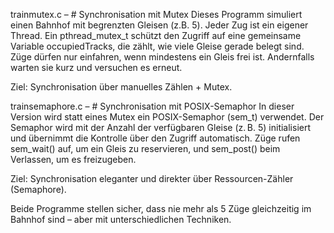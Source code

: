 trainmutex.c – # Synchronisation mit Mutex
Dieses Programm simuliert einen Bahnhof mit begrenzten Gleisen (z.B. 5). Jeder Zug ist ein eigener Thread.
Ein pthread_mutex_t schützt den Zugriff auf eine gemeinsame Variable occupiedTracks, die zählt, wie viele Gleise gerade belegt sind.
Züge dürfen nur einfahren, wenn mindestens ein Gleis frei ist. Andernfalls warten sie kurz und versuchen es erneut.

Ziel: Synchronisation über manuelles Zählen + Mutex.

trainsemaphore.c – # Synchronisation mit POSIX-Semaphor
In dieser Version wird statt eines Mutex ein POSIX-Semaphor (sem_t) verwendet.
Der Semaphor wird mit der Anzahl der verfügbaren Gleise (z. B. 5) initialisiert und übernimmt die Kontrolle über den Zugriff automatisch.
Züge rufen sem_wait() auf, um ein Gleis zu reservieren, und sem_post() beim Verlassen, um es freizugeben.

Ziel: Synchronisation eleganter und direkter über Ressourcen-Zähler (Semaphore).

Beide Programme stellen sicher, dass nie mehr als 5 Züge gleichzeitig im Bahnhof sind – aber mit unterschiedlichen Techniken.
